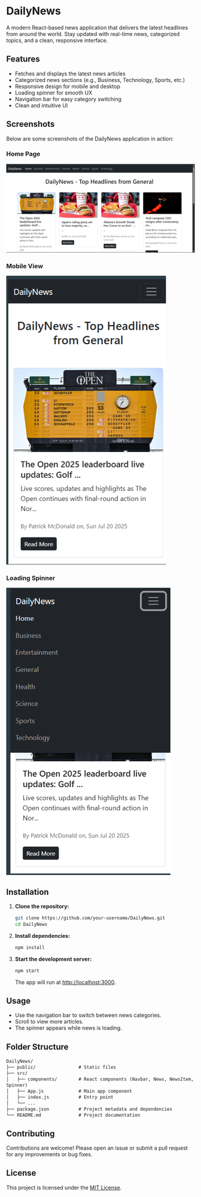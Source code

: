 # DailyNews

A modern React-based news application that delivers the latest headlines from around the world. Stay updated with real-time news, categorized topics, and a clean, responsive interface.

## Features

- Fetches and displays the latest news articles
- Categorized news sections (e.g., Business, Technology, Sports, etc.)
- Responsive design for mobile and desktop
- Loading spinner for smooth UX
- Navigation bar for easy category switching
- Clean and intuitive UI

## Screenshots

Below are some screenshots of the DailyNews application in action:

### Home Page
![Home Page](src/components/Screenshot1.png)

### Mobile View
![Category Page](src/components/Screenshot2.png)

### Loading Spinner
![Loading Spinner](src/components/Screenshot3.png)

## Installation

1. **Clone the repository:**
   ```bash
   git clone https://github.com/your-username/DailyNews.git
   cd DailyNews
   ```
2. **Install dependencies:**
   ```bash
   npm install
   ```
3. **Start the development server:**
   ```bash
   npm start
   ```
   The app will run at [http://localhost:3000](http://localhost:3000).

## Usage

- Use the navigation bar to switch between news categories.
- Scroll to view more articles.
- The spinner appears while news is loading.

## Folder Structure

```
DailyNews/
├── public/                # Static files
├── src/
│   ├── components/        # React components (Navbar, News, NewsItem, Spinner)
│   ├── App.js             # Main app component
│   ├── index.js           # Entry point
│   └── ...
├── package.json           # Project metadata and dependencies
└── README.md              # Project documentation
```

## Contributing

Contributions are welcome! Please open an issue or submit a pull request for any improvements or bug fixes.

## License

This project is licensed under the [MIT License](LICENSE).
